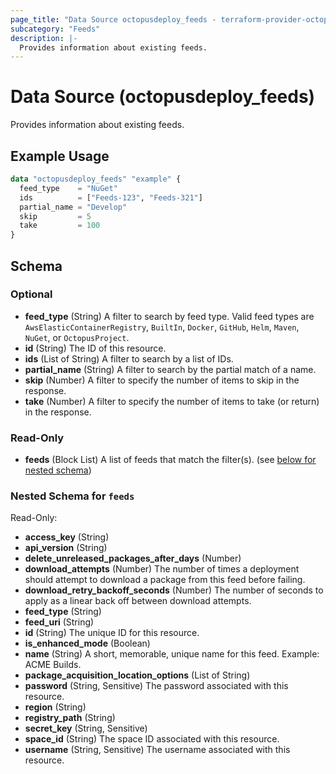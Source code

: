 ```yaml
---
page_title: "Data Source octopusdeploy_feeds - terraform-provider-octopusdeploy"
subcategory: "Feeds"
description: |-
  Provides information about existing feeds.
---
```


# Data Source (octopusdeploy_feeds)

Provides information about existing feeds.

## Example Usage

```terraform
data "octopusdeploy_feeds" "example" {
  feed_type    = "NuGet"
  ids          = ["Feeds-123", "Feeds-321"]
  partial_name = "Develop"
  skip         = 5
  take         = 100
}
```

<!-- schema generated by tfplugindocs -->
## Schema

### Optional

- **feed_type** (String) A filter to search by feed type. Valid feed types are `AwsElasticContainerRegistry`, `BuiltIn`, `Docker`, `GitHub`, `Helm`, `Maven`, `NuGet`, or `OctopusProject`.
- **id** (String) The ID of this resource.
- **ids** (List of String) A filter to search by a list of IDs.
- **partial_name** (String) A filter to search by the partial match of a name.
- **skip** (Number) A filter to specify the number of items to skip in the response.
- **take** (Number) A filter to specify the number of items to take (or return) in the response.

### Read-Only

- **feeds** (Block List) A list of feeds that match the filter(s). (see [below for nested schema](#nestedblock--feeds))

<a id="nestedblock--feeds"></a>
### Nested Schema for `feeds`

Read-Only:

- **access_key** (String)
- **api_version** (String)
- **delete_unreleased_packages_after_days** (Number)
- **download_attempts** (Number) The number of times a deployment should attempt to download a package from this feed before failing.
- **download_retry_backoff_seconds** (Number) The number of seconds to apply as a linear back off between download attempts.
- **feed_type** (String)
- **feed_uri** (String)
- **id** (String) The unique ID for this resource.
- **is_enhanced_mode** (Boolean)
- **name** (String) A short, memorable, unique name for this feed. Example: ACME Builds.
- **package_acquisition_location_options** (List of String)
- **password** (String, Sensitive) The password associated with this resource.
- **region** (String)
- **registry_path** (String)
- **secret_key** (String, Sensitive)
- **space_id** (String) The space ID associated with this resource.
- **username** (String, Sensitive) The username associated with this resource.
